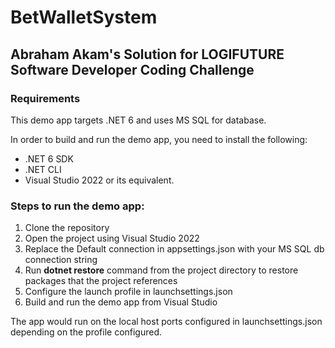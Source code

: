 # BetWalletSystem

## Abraham Akam's Solution for LOGIFUTURE Software Developer Coding Challenge

### Requirements

This demo app targets .NET 6 and uses MS SQL for database.

In order to build and run the demo app, you need to install the following:

- .NET 6 SDK
- .NET CLI
- Visual Studio 2022 or its equivalent.

### Steps to run the demo app:

1. Clone the repository
2. Open the project using Visual Studio 2022
3. Replace the Default connection in appsettings.json with your MS SQL db connection string
4. Run **dotnet restore** command from the project directory to restore packages that the project references
5. Configure the launch profile in launchsettings.json
6. Build and run the demo app from Visual Studio

The app would run on the local host ports configured in launchsettings.json depending on the profile configured.
